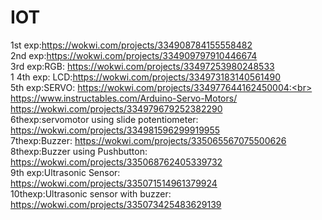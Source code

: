 # IOT
1st exp:https://wokwi.com/projects/334908784155558482<br>
2nd exp:https://wokwi.com/projects/334909797910446674<br>
3rd exp:RGB: https://wokwi.com/projects/33497253980248533<br>1
4th exp: LCD:https://wokwi.com/projects/334973183140561490<br>
5th exp:SERVO: https://wokwi.com/projects/334977644162450004:<br> https://www.instructables.com/Arduino-Servo-Motors/<br>
https://wokwi.com/projects/334979679252382290<br>
6thexp:servomotor using slide potentiometer: https://wokwi.com/projects/334981596299919955<br>
7thexp:Buzzer: https://wokwi.com/projects/335065567075500626<br>
8thexp:Buzzer using Pushbutton: https://wokwi.com/projects/335068762405339732<br>
9th exp:Ultrasonic Sensor: https://wokwi.com/projects/335071514961379924<br>
10thexp:Ultrasonic sensor with buzzer: https://wokwi.com/projects/335073425483629139<br>
